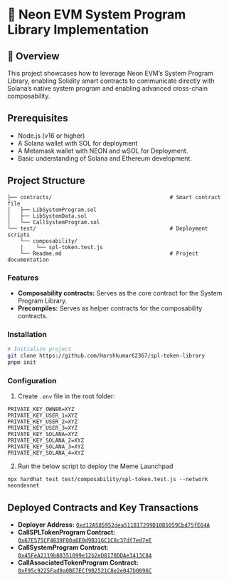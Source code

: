 # 🚀 Neon EVM System Program Library Implementation

## 📝 Overview
This project showcases how to leverage Neon EVM’s System Program Library, enabling Solidity smart contracts to communicate directly with Solana’s native system program and enabling advanced cross-chain composability. 


## Prerequisites

- Node.js (v16 or higher)
- A Solana wallet with SOL for deployment
- A Metamask wallet with NEON and wSOL for Deployment.
- Basic understanding of Solana and Ethereum development.

## Project Structure

```                                 
├── contracts/                                     # Smart contract file
│   ├── LibSystemProgram.sol
│   ├── LibSystemData.sol
│   └── CallSystemProgram.sol
└── test/                                          # Deployment scripts
    └── composability/
    |    └── spl-token.test.js
    └── Readme.md                                  # Project documentation
```

### Features
- **Composability contracts:** Serves as the core contract for the System  Program Library.
- **Precompiles:** Serves as helper contracts for the composability contracts.

### Installation
```bash
# Initialize project
git clone https://github.com/Harshkumar62367/spl-token-library
pnpm init
```

### Configuration
1. Create `.env` file in the root folder:
```env
PRIVATE_KEY_OWNER=XYZ
PRIVATE_KEY_USER_1=XYZ
PRIVATE_KEY_USER_2=XYZ
PRIVATE_KEY_USER_3=XYZ
PRIVATE_KEY_SOLANA=XYZ
PRIVATE_KEY_SOLANA_2=XYZ
PRIVATE_KEY_SOLANA_3=XYZ
PRIVATE_KEY_SOLANA_4=XYZ
```


2. Run the below script to deploy the Meme Launchpad
```
npx hardhat test test/composability/spl-token.test.js --network neondevnet
```

## Deployed Contracts and Key Transactions


- **Deployer Address:** [`0xd12A585952dea511B17299D10B5059Cbd75fE64A`](https://neon-devnet.blockscout.com/address/0xd12A585952dea511B17299D10B5059Cbd75fE64A)
- **CallSPLTokenProgram Contract:** [`0x67E575CF4839F00a6E0d9B316C1C8c37df7ed7eE`](https://neon-devnet.blockscout.com/address/0x67E575CF4839F00a6E0d9B316C1C8c37df7ed7eE)
- **CallSystemProgram Contract:** [`0x45FeA2119b88351099e12b2eD8170DDAe3413C84`](https://neon-devnet.blockscout.com/address/0x45FeA2119b88351099e12b2eD8170DDAe3413C84)
- **CallAssociatedTokenProgram Contract:** [`0xF95c9225Fad9a0BE7ECf9B2521C8e2e047b0096C`](https://neon-devnet.blockscout.com/address/0xF95c9225Fad9a0BE7ECf9B2521C8e2e047b0096C)

